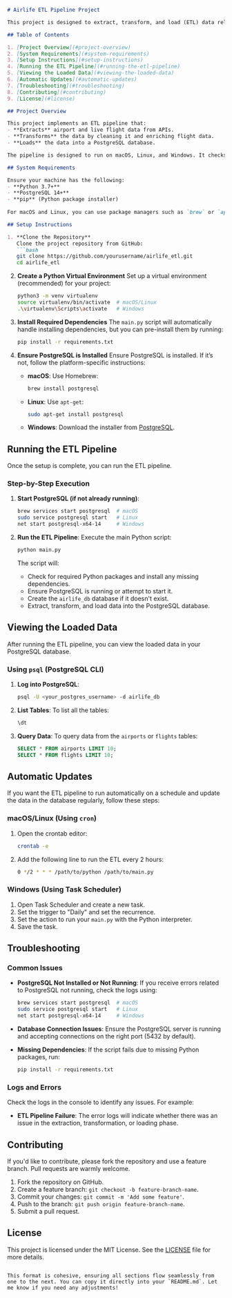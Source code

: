 
```markdown
# Airlife ETL Pipeline Project

This project is designed to extract, transform, and load (ETL) data related to aircraft and flight information into a PostgreSQL database. The pipeline handles extracting data from OpenFlights and live flight data APIs, transforming it, and then loading it into the database for querying and analysis.

## Table of Contents

1. [Project Overview](#project-overview)
2. [System Requirements](#system-requirements)
3. [Setup Instructions](#setup-instructions)
4. [Running the ETL Pipeline](#running-the-etl-pipeline)
5. [Viewing the Loaded Data](#viewing-the-loaded-data)
6. [Automatic Updates](#automatic-updates)
7. [Troubleshooting](#troubleshooting)
8. [Contributing](#contributing)
9. [License](#license)

## Project Overview

This project implements an ETL pipeline that:
- **Extracts** airport and live flight data from APIs.
- **Transforms** the data by cleaning it and enriching flight data.
- **Loads** the data into a PostgreSQL database.

The pipeline is designed to run on macOS, Linux, and Windows. It checks for missing dependencies and automatically installs them, starts PostgreSQL if needed, and creates the required database if it doesn't exist.

## System Requirements

Ensure your machine has the following:
- **Python 3.7+**
- **PostgreSQL 14+**
- **pip** (Python package installer)
  
For macOS and Linux, you can use package managers such as `brew` or `apt-get` to install missing dependencies. For Windows, follow the instructions to install PostgreSQL and Python manually.

## Setup Instructions

1. **Clone the Repository**
   Clone the project repository from GitHub:
   ```bash
   git clone https://github.com/yourusername/airlife_etl.git
   cd airlife_etl
   ```

2. **Create a Python Virtual Environment**
   Set up a virtual environment (recommended) for your project:
   ```bash
   python3 -m venv virtualenv
   source virtualenv/bin/activate  # macOS/Linux
   .\virtualenv\Scripts\activate   # Windows
   ```

3. **Install Required Dependencies**
   The `main.py` script will automatically handle installing dependencies, but you can pre-install them by running:
   ```bash
   pip install -r requirements.txt
   ```

4. **Ensure PostgreSQL is Installed**
   Ensure PostgreSQL is installed. If it’s not, follow the platform-specific instructions:
   - **macOS**: Use Homebrew:
     ```bash
     brew install postgresql
     ```
   - **Linux**: Use `apt-get`:
     ```bash
     sudo apt-get install postgresql
     ```
   - **Windows**: Download the installer from [PostgreSQL](https://www.postgresql.org/download/windows/).

## Running the ETL Pipeline

Once the setup is complete, you can run the ETL pipeline.

### Step-by-Step Execution

1. **Start PostgreSQL (if not already running)**:
   ```bash
   brew services start postgresql  # macOS
   sudo service postgresql start   # Linux
   net start postgresql-x64-14     # Windows
   ```

2. **Run the ETL Pipeline**:
   Execute the main Python script:
   ```bash
   python main.py
   ```

   The script will:
   - Check for required Python packages and install any missing dependencies.
   - Ensure PostgreSQL is running or attempt to start it.
   - Create the `airlife_db` database if it doesn't exist.
   - Extract, transform, and load data into the PostgreSQL database.

## Viewing the Loaded Data

After running the ETL pipeline, you can view the loaded data in your PostgreSQL database.

### Using `psql` (PostgreSQL CLI)

1. **Log into PostgreSQL**:
   ```bash
   psql -U <your_postgres_username> -d airlife_db
   ```

2. **List Tables**:
   To list all the tables:
   ```sql
   \dt
   ```

3. **Query Data**:
   To query data from the `airports` or `flights` tables:
   ```sql
   SELECT * FROM airports LIMIT 10;
   SELECT * FROM flights LIMIT 10;
   ```

## Automatic Updates

If you want the ETL pipeline to run automatically on a schedule and update the data in the database regularly, follow these steps:

### macOS/Linux (Using `cron`)

1. Open the crontab editor:
   ```bash
   crontab -e
   ```

2. Add the following line to run the ETL every 2 hours:
   ```bash
   0 */2 * * * /path/to/python /path/to/main.py
   ```

### Windows (Using Task Scheduler)

1. Open Task Scheduler and create a new task.
2. Set the trigger to "Daily" and set the recurrence.
3. Set the action to run your `main.py` with the Python interpreter.
4. Save the task.

## Troubleshooting

### Common Issues

- **PostgreSQL Not Installed or Not Running**: If you receive errors related to PostgreSQL not running, check the logs using:
  ```bash
  brew services start postgresql  # macOS
  sudo service postgresql start   # Linux
  net start postgresql-x64-14     # Windows
  ```

- **Database Connection Issues**: Ensure the PostgreSQL server is running and accepting connections on the right port (5432 by default).

- **Missing Dependencies**: If the script fails due to missing Python packages, run:
  ```bash
  pip install -r requirements.txt
  ```

### Logs and Errors

Check the logs in the console to identify any issues. For example:
- **ETL Pipeline Failure**: The error logs will indicate whether there was an issue in the extraction, transformation, or loading phase.
  
## Contributing

If you'd like to contribute, please fork the repository and use a feature branch. Pull requests are warmly welcome.

1. Fork the repository on GitHub.
2. Create a feature branch: `git checkout -b feature-branch-name`.
3. Commit your changes: `git commit -m 'Add some feature'`.
4. Push to the branch: `git push origin feature-branch-name`.
5. Submit a pull request.

## License

This project is licensed under the MIT License. See the [LICENSE](LICENSE) file for more details.
```

This format is cohesive, ensuring all sections flow seamlessly from one to the next. You can copy it directly into your `README.md`. Let me know if you need any adjustments!